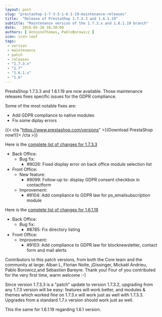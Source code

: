 ```yaml
---
layout: post
slug: "prestashop-1-7-3-3-1-6-1-19-maintenance-releases"
title:  "Release of PrestaShop 1.7.3.3 and 1.6.1.19"
subtitle: "Maintenance version of the 1.7.3.x and 1.6.1.19 branch"
date:   2018-05-28 10:30:00
authors: [ AntoineThomas, PabloBorowicz ]
icon: icon-leaf
tags:
 - version
 - maintenance
 - patch
 - releases
 - "1.7.3.x"
 - "1.7"
 - "1.6.1.x"
 - "1.6"
---
```


PrestaShop 1.7.3.3 and 1.6.1.19 are now available. Those maintenance releases fixes specific issues for the GDPR compliance.

Some of the most notable fixes are:

* Add GDPR compliance to native modules
* Fix some diplay errors


{{< cta "https://www.prestashop.com/versions" >}}Download PrestaShop now!{{< /cta >}}

Here is the [complete list of changes for 1.7.3.3](https://github.com/PrestaShop/PrestaShop/milestone/42)

- Back Office:
  - Bug fix:
    - #9026: Fixed display error on back office module selection list
- Front Office:
  - New feature:
    - #9099: Follow-up to: display GDPR consent checkbox in contactform
  - Improvement:
    - #9104: Add compliance to GDPR law for ps_emailsubscription module

Here is the [complete list of changes for 1.6.1.19](https://github.com/PrestaShop/PrestaShop/milestone/37)

- Back Office:
  - Bug fix:
    - #8785: Fix directory listing
- Front Office:
  - Improvement:
    - #9103: Add compliance to GDPR law for blocknewsletter, contact form and mail alerts

Contributors to this patch versions, from both the Core team and the community at large: Alban L, Florian Nolte, jGissinger, Mickaël Andrieu, Pablo Borowicz,and Sébastien Bareyre. Thank you! Four of you contributed for the very first time, warm welcome :-)

Since version 1.7.3.3 is a "patch" update to version 1.7.3.2, upgrading from any 1.7.3 version will be easy: features will work better, and modules & themes which worked fine on 1.7.3.x will work just as well with 1.7.3.3.<br/>
Upgrades from a standard 1.7.x version should work just as well.

This the same for 1.6.1.19 regarding 1.6.1 version.
